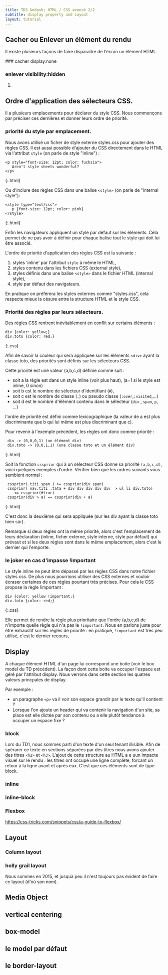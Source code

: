 ```yaml
---
title: TD3 &ndash; HTML / CSS avancé 2/2
subtitle: display property and Layout
layout: tutorial
---
```



## Cacher ou Enlever un élément du rendu

Il existe plusieurs façons de faire disparaitre de l'écran un élément HTML.

### cacher display:none 

### enlever visibility:hidden


<div class="exercise">

1.


</div>



## Ordre d'application des sélecteurs CSS.


<!-- On peut aussi parler des sélecteurs de base sur les attributs -->

<!--

Rajouter référence MDN ???

Parler aussi des pseudo-éléments type ::first-letter ?
::after
::before
::first-letter
::first-line

MDN : Tout comme les pseudo-classes, les pseudo-éléments sont ajoutés aux
sélecteurs. Mais au lieu de décrire un état spécial, ils permettent de styler
certaines parties du document.

<style type="text/css">
p::first-letter { font-size:1.4em; }
</style>

-->

Il a plusieurs emplacements pour déclarer du style CSS.
Nous commençons par préciser ces dernières et donner leurs ordre de priorité.

### priorité du style par emplacement.
Nous avons utilisé un ficher de style externe styles.css pour ajouter des règles CSS.
Il est aussi possible d'ajouter du CSS directement dans le HTML via l'attribut `style` (on parle de style "inline") :

~~~
<p style="font-size: 12pt; color: fuchsia">
   Aren't style sheets wonderful?
</p>
~~~
{:.html}

Ou d'inclure des règles CSS dans une balise `<style>` (on parle de "internal style"):


~~~
<style type="text/css">
   p {font-size: 12pt; color: pink}
</style>
~~~
{:.html}

Enfin les navigateurs appliquent un style par défaut sur les éléments.
Cela permet de ne pas avoir à définir pour chaque balise tout le style qui doit lui être associé.

L'ordre de priorité d'application des règles CSS est la suivante :

1. styles 'inline' par l'attribut `style` à même le HTML,
1. styles contenu dans les fichiers CSS (external style),
1. styles définis dans une balise `<style>` dans le fichier HTML (internal style),
1. style par défaut des navigateurs.


En pratique on préférera les styles externes comme "styles.css", cela respecte mieux la césure entre la structure HTML et le style CSS. 


### Priorité des règles par leurs sélecteurs.

Des règles CSS rentrent inévitablement en conflit sur certains éléments :

~~~
div {color: yellow;}
div.toto {color: red;}
~~~
{:.css}

Afin de savoir la couleur qui sera appliquée sur les éléments `<div>` ayant la classe toto, des priorités sont définis sur les sélecteurs CSS.

Cette priorité est une valeur (a,b,c,d) définie comme suit :

 * soit a la règle est dans un style inline (voir plus haut), (a=1 si le style est inline, 0 sinon)
 * soit b est le nombre de sélecteur d'identifiant (`#`),
 * soit c est le nombre de classe (`.`) ou pseudo classe (`:over`,`:visited`,...)
 * soit d est le nombre d'élément contenu dans le sélecteur (`div` , `span`, `p`, ...)

l'ordre de priorité est défini comme lexicographique (la valeur de a est plus discriminante que b qui lui même est plus discriminant que c). 

Pour revenir à l'exemple précédent, les règles ont donc comme priorité  :

~~~
 div -> (0,0,0,1) (un élément div)
 div.toto -> (0,0,1,1) (une classe toto et un élément div)
~~~
{:.html}


Soit la fonction `cssprior` qui à un sélecteur CSS donne sa priorité `(a,b,c,d)`, 
voici quelques exemples d'ordre.
Vérifier bien que les ordres suivants vous semblent normal :

~~~
 cssprior(.titi span ) >= cssprior(div span)
 cssprior( nav.titi .tata + div div div div div  > ul li div.toto) 
    <= cssprior(#truc)
 cssprior(div > a) == cssprior(div + a)
~~~
{:.html}



C'est donc la deuxième qui sera appliquée (sur les div ayant la classe toto bien sûr).


Remarque si deux règles ont la même priorité, alors c'est l'emplacement de leurs déclaration (inline, ficher externe, style interne, style par défaut) qui prévaut 
et si les deux règles sont dans le même emplacement, alors c'est le dernier qui l'emporte.


### le joker en cas d'impasse !important 

 Le style inline ne peut être dépassé par les règles CSS dans notre fichier styles.css. 
De plus nous pourrions utiliser des CSS externes et vouloir écraser certaines de ces règles pourtant très précises. 
 Pour cela le CSS propose la règle !important : 

~~~ 
div {color: yellow !important;} 
div.toto {color: red;} 
~~~ 
 {:.css} 

Elle permet de rendre la règle plus prioritaire que l'ordre (a,b,c,d) de n'importe quelle règle qui n'a pas le `!important`. 
Nous en parlons juste pour être exhaustif sur les règles de priorité : en pratique, `!important` est très peu utilisé, c'est le dernier recours,  


## Display 

A chaque élément HTML d'un page lui correspond une boite (voir le box model du TD précédent).
La façon dont cette boite va occuper l'espace est géré par l'attribut display.
Nous verrons dans cette section les quatres valeurs princpales de display.

Par exemple : 

 * un paragraphe `<p>` va il voir son espace grandir par le texte qu'il contient ?
 * Lorsque l'on ajoute un header qui va contenir la navigation d'un site, sa place est elle dictée par son contenu ou a elle plutôt tendance à occuper un espace fixe ?


### block

Lors du TD1, nous sommes parti d'un texte d'un seul tenant illisible.
Afin de spérarer ce texte en sections séparées par des titres nous avons ajouter des titres `<h2>` et `<h3>`.
L'ajout de cette structure au HTML a e uun impacte visuel sur le rendu  : les titres ont occupé une ligne complète, forcant un retour à la ligne avant et après eux.
C'est que ces éléments sont de type block.


### inline

### inline-block

### Flexbox

https://css-tricks.com/snippets/css/a-guide-to-flexbox/


## Layout

### Column layout


### holly grail layout

Nous sommes en 2015, et jusquà peu il n'est toujours pas évident de faire ce layout (d'où son nom).


## Media Object


## vertical centering


## box-model


## le model par défaut

## le border-layout

